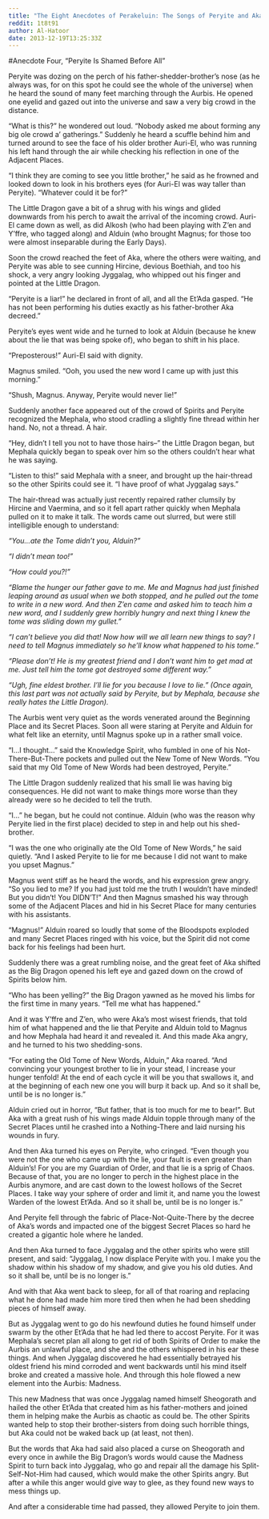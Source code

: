 ```yaml
---
title: "The Eight Anecdotes of Perakeluin: The Songs of Peryite and Akatosh (IV)"
reddit: 1t8t91
author: Al-Hatoor
date: 2013-12-19T13:25:33Z
---
```


#Anecdote Four, “Peryite Is Shamed Before All”

Peryite was dozing on the perch of his father-shedder-brother’s nose (as he always was, for on this spot he could see the whole of the universe) when he heard the sound of many feet marching through the Aurbis. He opened one eyelid and gazed out into the universe and saw a very big crowd in the distance.

“What is this?” he wondered out loud. “Nobody asked me about forming any big ole crowd a’ gatherings.” Suddenly he heard a scuffle behind him and turned around to see the face of his older brother Auri-El, who was running his left hand through the air while checking his reflection in one of the Adjacent Places.

“I think they are coming to see you little brother,” he said as he frowned and looked down to look in his brothers eyes (for Auri-El was way taller than Peryite). “Whatever could it be for?”

The Little Dragon gave a bit of a shrug with his wings and glided downwards from his perch to await the arrival of the incoming crowd. Auri-El came down as well, as did Alkosh (who had been playing with Z’en and Y’ffre, who tagged along) and Alduin (who brought Magnus; for those too were almost inseparable during the Early Days).

Soon the crowd reached the feet of Aka, where the others were waiting, and Peryite was able to see cunning Hircine, devious Boethiah, and too his shock, a very angry looking Jyggalag, who whipped out his finger and pointed at the Little Dragon.

“Peryite is a liar!” he declared in front of all, and all the Et’Ada gasped. “He has not been performing his duties exactly as his father-brother Aka decreed.”

Peryite’s eyes went wide and he turned to look at Alduin (because he knew about the lie that was being spoke of), who began to shift in his place.

“Preposterous!” Auri-El said with dignity.

Magnus smiled. “Ooh, you used the new word I came up with just this morning.”

“Shush, Magnus. Anyway, Peryite would never lie!”

Suddenly another face appeared out of the crowd of Spirits and Peryite recognized the Mephala, who stood cradling a slightly fine thread within her hand. No, not a thread. A hair.

“Hey, didn’t I tell you not to have those hairs–” the Little Dragon began, but Mephala quickly began to speak over him so the others couldn’t hear what he was saying.

“Listen to this!” said Mephala with a sneer, and brought up the hair-thread so the other Spirits could see it. “I have proof of what Jyggalag says.”

The hair-thread was actually just recently repaired rather clumsily by Hircine and Vaermina, and so it fell apart rather quickly when Mephala pulled on it to make it talk. The words came out slurred, but were still intelligible enough to understand:

*“You…ate the Tome didn’t you, Alduin?”*

*“I didn’t mean too!”*

*“How could you?!”*

*“Blame the hunger our father gave to me. Me and Magnus had just finished leaping around as usual when we both stopped, and he pulled out the tome to write in a new word. And then Z’en came and asked him to teach him a new word, and I suddenly grew horribly hungry and next thing I knew the tome was sliding down my gullet.”*

*“I can’t believe you did that! Now how will we all learn new things to say? I need to tell Magnus immediately so he’ll know what happened to his tome.”*

*“Please don’t! He is my greatest friend and I don’t want him to get mad at me. Just tell him the tome got destroyed some different way.”*

*“Ugh, fine eldest brother. I’ll lie for you because I love to lie.” (Once again, this last part was not actually said by Peryite, but by Mephala, because she really hates the Little Dragon).*

The Aurbis went very quiet as the words venerated around the Beginning Place and its Secret Places. Soon all were staring at Peryite and Alduin for what felt like an eternity, until Magnus spoke up in a rather small voice.

“I…I thought…” said the Knowledge Spirit, who fumbled in one of his Not-There-But-There pockets and pulled out the New Tome of New Words. “You said that my Old Tome of New Words had been destroyed, Peryite.”

The Little Dragon suddenly realized that his small lie was having big consequences. He did not want to make things more worse than they already were so he decided to tell the truth.

“I…” he began, but he could not continue. Alduin (who was the reason why Peryite lied in the first place) decided to step in and help out his shed-brother.

“I was the one who originally ate the Old Tome of New Words,” he said quietly. “And I asked Peryite to lie for me because I did not want to make you upset Magnus.”

Magnus went stiff as he heard the words, and his expression grew angry. “So you lied to me? If you had just told me the truth I wouldn’t have minded! But you didn’t! You DIDN’T!” And then Magnus smashed his way through some of the Adjacent Places and hid in his Secret Place for many centuries with his assistants.

“Magnus!” Alduin roared so loudly that some of the Bloodspots exploded and many Secret Places ringed with his voice, but the Spirit did not come back for his feelings had been hurt.

Suddenly there was a great rumbling noise, and the great feet of Aka shifted as the Big Dragon opened his left eye and gazed down on the crowd of Spirits below him.

“Who has been yelling?” the Big Dragon yawned as he moved his limbs for the first time in many years. “Tell me what has happened.”

And it was Y’ffre and Z’en, who were Aka’s most wisest friends, that told him of what happened and the lie that Peryite and Alduin told to Magnus and how Mephala had heard it and revealed it. And this made Aka angry, and he turned to his two shedding-sons.

“For eating the Old Tome of New Words, Alduin,” Aka roared. “And convincing your youngest brother to lie in your stead, I increase your hunger tenfold! At the end of each cycle it will be you that swallows it, and at the beginning of each new one you will burp it back up. And so it shall be, until be is no longer is.”

Alduin cried out in horror, “But father, that is too much for me to bear!”. But Aka with a great rush of his wings made Alduin topple through many of the Secret Places until he crashed into a Nothing-There and laid nursing his wounds in fury.

And then Aka turned his eyes on Peryite, who cringed. “Even though you were not the one who came up with the lie, your fault is even greater than Alduin’s! For you are my Guardian of Order, and that lie is a sprig of Chaos. Because of that, you are no longer to perch in the highest place in the Aurbis anymore, and are cast down to the lowest hollows of the Secret Places. I take way your sphere of order and limit it, and name you the lowest Warden of the lowest Et’Ada. And so it shall be, until be is no longer is.”

And Peryite fell through the fabric of Place-Not-Quite-There by the decree of Aka’s words and impacted one of the biggest Secret Places so hard he created a gigantic hole where he landed.

And then Aka turned to face Jyggalag and the other spirits who were still present, and said: “Jyggalag, I now displace Peryite with you. I make you the shadow within his shadow of my shadow, and give you his old duties. And so it shall be, until be is no longer is.”

And with that Aka went back to sleep, for all of that roaring and replacing what he done had made him more tired then when he had been shedding pieces of himself away.

But as Jyggalag went to go do his newfound duties he found himself under swarm by the other Et’Ada that he had led there to accost Peryite. For it was Mephala’s secret plan all along to get rid of both Spirits of Order to make the Aurbis an unlawful place, and she and the others whispered in his ear these things. And when Jyggalag discovered he had essentially betrayed his oldest friend his mind corroded and went backwards until his mind itself broke and created a massive hole. And through this hole flowed a new element into the Aurbis: Madness.

This new Madness that was once Jyggalag named himself Sheogorath and hailed the other Et’Ada that created him as his father-mothers and joined them in helping make the Aurbis as chaotic as could be. The other Spirits wanted help to stop their brother-sisters from doing such horrible things, but Aka could not be waked back up (at least, not then).

But the words that Aka had said also placed a curse on Sheogorath and every once in awhile the Big Dragon’s words would cause the Madness Spirit to turn back into Jyggalag, who go and repair all the damage his Split-Self-Not-Him had caused, which would make the other Spirits angry. But after a while this anger would give way to glee, as they found new ways to mess things up.

And after a considerable time had passed, they allowed Peryite to join them.
